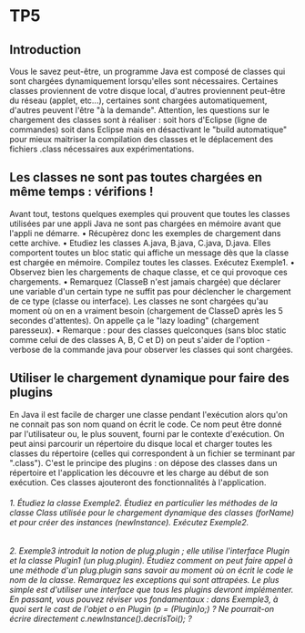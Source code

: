 # TP5
## Introduction
Vous le savez peut-être, un programme Java est composé de classes qui sont chargées dynamiquement lorsqu'elles sont nécessaires. Certaines classes proviennent de votre disque local, d'autres proviennent peut-être du réseau (applet, etc...), certaines sont chargées automatiquement, d'autres peuvent l'être "à la demande".
Attention, les questions sur le chargement des classes sont à réaliser :
soit hors d'Eclipse (ligne de commandes)
soit dans Eclipse mais en désactivant le "build automatique"
pour mieux maitriser la compilation des classes et le déplacement des fichiers .class nécessaires aux expérimentations.


## Les classes ne sont pas toutes chargées en même temps : vérifions !
Avant tout, testons quelques exemples qui prouvent que toutes les classes utilisées par une appli Java ne sont pas chargées en mémoire avant que l'appli ne démarre.
• Récupèrez donc les exemples de chargement dans cette archive.
• Etudiez les classes A.java, B.java, C.java, D.java. Elles comportent toutes un bloc static qui affiche un message dès que la classe est chargée en mémoire. Compilez toutes les classes. Exécutez Exemple1.
• Observez bien les chargements de chaque classe, et ce qui provoque ces chargements.
• Remarquez (ClasseB n'est jamais chargée) que déclarer une variable d'un certain type ne suffit pas pour déclencher le chargement de ce type (classe ou interface). Les classes ne sont chargées qu'au moment où on en a vraiment besoin (chargement de ClasseD après les 5 secondes d'attentes). On appelle ça le "lazy loading" (chargement paresseux).
• Remarque : pour des classes quelconques (sans bloc static comme celui de des classes A, B, C et D) on peut s'aider de l'option -verbose de la commande java pour observer les classes qui sont chargées.


## Utiliser le chargement dynamique pour faire des plugins
En Java il est facile de charger une classe pendant l'exécution alors qu'on ne connait pas son nom quand on écrit le code. Ce nom peut être donné par l'utilisateur ou, le plus souvent, fourni par le contexte d'exécution. On peut ainsi parcourir un répertoire du disque local et charger toutes les classes du répertoire (celles qui correspondent à un fichier se terminant par ".class"). C'est le principe des plugins : on dépose des classes dans un répertoire et l'application les découvre et les charge au début de son exécution. Ces classes ajouteront des fonctionnalités à l'application.

###### 1. Étudiez la classe Exemple2. Étudiez en particulier les méthodes de la classe Class utilisée pour le chargement dynamique des classes (forName) et pour créer des instances (newInstance). Exécutez Exemple2.
###### 2. Exemple3 introduit la notion de plug.plugin ; elle utilise l'interface Plugin et la classe Plugin1 (un plug.plugin). Étudiez comment on peut faire appel à une méthode d'un plug.plugin sans savoir au moment où on écrit le code le nom de la classe. Remarquez les exceptions qui sont attrapées. Le plus simple est d'utiliser une interface que tous les plugins devront implémenter. En passant, vous pouvez réviser vos fondamentaux : dans Exemple3, à quoi sert le cast de l'objet o en Plugin (p = (Plugin)o;) ? Ne pourrait-on écrire directement c.newInstance().decrisToi(); ?
